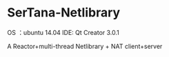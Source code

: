 # SerTana-Netlibrary

OS ：ubuntu 14.04
IDE: Qt Creator 3.0.1

A Reactor+multi-thread Netlibrary + NAT client+server
